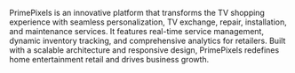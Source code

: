 PrimePixels is an innovative platform that transforms the TV shopping experience with seamless personalization, TV exchange, repair, installation, and maintenance services. It features real-time service management, dynamic inventory tracking, and comprehensive analytics for retailers. Built with a scalable architecture and responsive design, PrimePixels redefines home entertainment retail and drives business growth.
